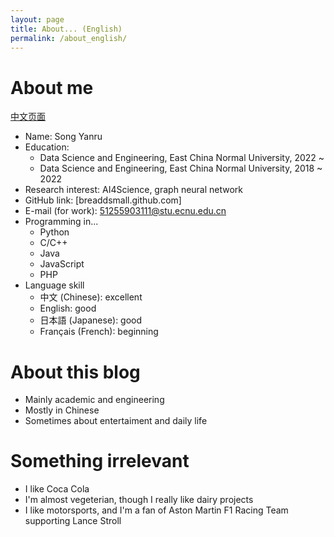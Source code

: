 ```yaml
---
layout: page
title: About... (English)
permalink: /about_english/
---
```

<!-- 
This is the base Jekyll theme. You can find out more info about customizing your Jekyll theme, as well as basic Jekyll usage documentation at [jekyllrb.com](https://jekyllrb.com/)

You can find the source code for Minima at GitHub:
[jekyll][jekyll-organization] /
[minima](https://github.com/jekyll/minima)

You can find the source code for Jekyll at GitHub:
[jekyll][jekyll-organization] /
[jekyll](https://github.com/jekyll/jekyll)


[jekyll-organization]: https://github.com/jekyll -->

# About me

[中文页面](chinese.md)

- Name: Song Yanru
- Education: 
    - Data Science and Engineering, East China Normal University, 2022 ~
    - Data Science and Engineering, East China Normal University, 2018 ~ 2022
- Research interest: AI4Science, graph neural network
- GitHub link: [breaddsmall.github.com]
- E-mail (for work): 51255903111@stu.ecnu.edu.cn
- Programming in...
    - Python
    - C/C++
    - Java
    - JavaScript
    - PHP
- Language skill
    - 中文 (Chinese): excellent
    - English: good
    - 日本語 (Japanese): good
    - Français (French): beginning

# About this blog

- Mainly academic and engineering
- Mostly in Chinese
- Sometimes about entertaiment and daily life

# Something irrelevant

- I like Coca Cola
- I'm almost vegeterian, though I really like dairy projects
- I like motorsports, and I'm a fan of Aston Martin F1 Racing Team supporting Lance Stroll